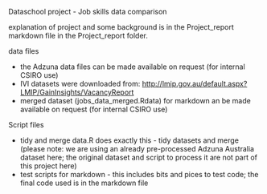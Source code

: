 Dataschool project - Job skills data comparison

explanation of project and some background is in the Project_report markdown file in the Project_report folder.

data files
- the Adzuna data files can be made available on request (for internal CSIRO use)
- IVI datasets were downloaded from: http://lmip.gov.au/default.aspx?LMIP/GainInsights/VacancyReport 
- merged dataset (jobs_data_merged.Rdata) for markdown an be made available on request (for internal CSIRO use)

Script files 
- tidy and merge data.R does exactly this - tidy datasets and merge (please note: we are using an already pre-processed Adzuna Australia dataset here; the original dataset and script to process it are not part of this project here)
- test scripts for markdown - this includes bits and pices to test code; the final code used is in the markdown file